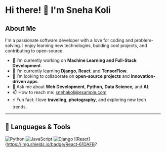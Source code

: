 # Hi there! 👋 I'm Sneha Koli

## About Me
I'm a passionate software developer with a love for coding and problem-solving. I enjoy learning new technologies, building cool projects, and contributing to open-source.

- 🔭 I’m currently working on **Machine Learning and Full-Stack Development**.
- 🌱 I’m currently learning **Django**, **React**, and **TensorFlow**.
- 👯 I’m looking to collaborate on **open-source projects** and **innovation-driven apps**.
- 💬 Ask me about **Web Development**, **Python**, **Data Science**, and **AI**.
- 📫 How to reach me: [snehakoli@example.com](mailto:snehakoli@example.com)
- ⚡ Fun fact: I love **traveling**, **photography**, and exploring new tech trends.

---

## 🚀 Languages & Tools

![Python](https://img.shields.io/badge/Python-3776AB?style=for-the-badge&logo=python&logoColor=white)
![JavaScript](https://img.shields.io/badge/JavaScript-F7DF1E?style=for-the-badge&logo=javascript&logoColor=black)
![Django](https://img.shields.io/badge/Django-092D40?style=for-the-badge&logo=django&logoColor=green)
![React](https://img.shields.io/badge/React-61DAFB?
